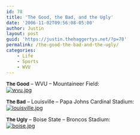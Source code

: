 ```yaml
---
id: 78
title: 'The Good, the Bad, and the Ugly'
date: '2006-11-02T09:56:08-05:00'
author: Justin
layout: post
guid: 'https://justin.thehaggertys.net/?p=78'
permalink: /the-good-the-bad-and-the-ugly/
categories:
    - Life
    - Sports
    - WVU
---
```


**<font size="2">The Good</font>** – WVU – Mountaineer Field:  
[![wvu.jpg](https://justin.thehaggertys.net/wp-content/uploads/2006/11/wvu.jpg)](https://justin.thehaggertys.net/wp-content/uploads/2006/11/wvu.jpg "wvu.jpg")

**<font size="2">The Bad</font>** – Louisville – Papa Johns Cardinal Stadium:  
[![louisville.jpg](https://justin.thehaggertys.net/wp-content/uploads/2006/11/louisville.jpg)](https://justin.thehaggertys.net/wp-content/uploads/2006/11/louisville.jpg "louisville.jpg")

**<font size="2">The Ugly</font>** – Boise State – Broncos Stadium:  
[![boise.jpg](https://justin.thehaggertys.net/wp-content/uploads/2006/11/boise.jpg)](https://justin.thehaggertys.net/wp-content/uploads/2006/11/boise.jpg "boise.jpg")